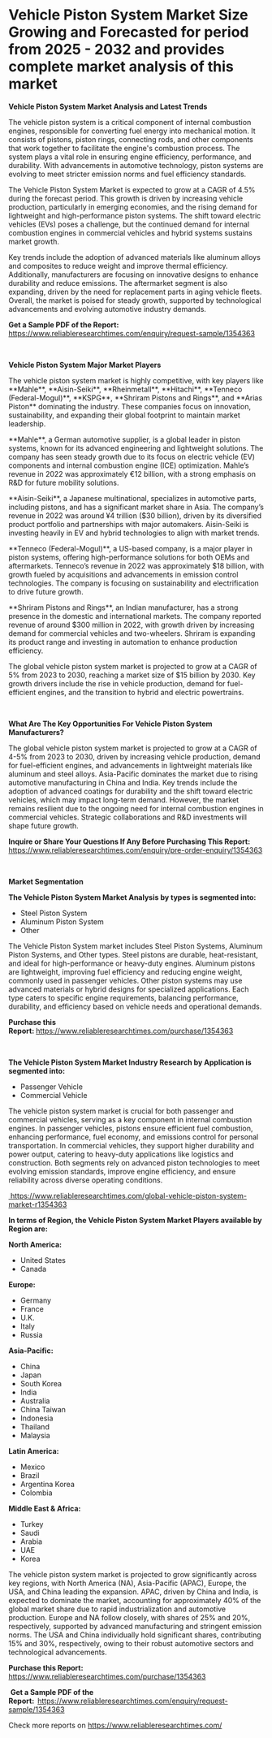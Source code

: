 <p><h1>Vehicle Piston System Market Size Growing and Forecasted for period from 2025 - 2032 and provides complete market analysis of this market</h1></p><p><strong>Vehicle Piston System Market Analysis and Latest Trends</strong></p>
<p><p>The vehicle piston system is a critical component of internal combustion engines, responsible for converting fuel energy into mechanical motion. It consists of pistons, piston rings, connecting rods, and other components that work together to facilitate the engine's combustion process. The system plays a vital role in ensuring engine efficiency, performance, and durability. With advancements in automotive technology, piston systems are evolving to meet stricter emission norms and fuel efficiency standards.</p><p>The Vehicle Piston System Market is expected to grow at a CAGR of 4.5% during the forecast period. This growth is driven by increasing vehicle production, particularly in emerging economies, and the rising demand for lightweight and high-performance piston systems. The shift toward electric vehicles (EVs) poses a challenge, but the continued demand for internal combustion engines in commercial vehicles and hybrid systems sustains market growth.</p><p>Key trends include the adoption of advanced materials like aluminum alloys and composites to reduce weight and improve thermal efficiency. Additionally, manufacturers are focusing on innovative designs to enhance durability and reduce emissions. The aftermarket segment is also expanding, driven by the need for replacement parts in aging vehicle fleets. Overall, the market is poised for steady growth, supported by technological advancements and evolving automotive industry demands.</p></p>
<p><strong>Get a Sample PDF of the Report:&nbsp;</strong> <a href="https://www.reliableresearchtimes.com/enquiry/request-sample/1354363?utm_campaign=2006&utm_medium=2&utm_source=Github&utm_content=ia&utm_term=24012025&utm_id=vehicle-piston-system">https://www.reliableresearchtimes.com/enquiry/request-sample/1354363</a></p>
<p>&nbsp;</p>
<p><strong>Vehicle Piston System Major Market Players</strong></p>
<p><p>The vehicle piston system market is highly competitive, with key players like **Mahle**, **Aisin-Seiki**, **Rheinmetall**, **Hitachi**, **Tenneco (Federal-Mogul)**, **KSPG**, **Shriram Pistons and Rings**, and **Arias Piston** dominating the industry. These companies focus on innovation, sustainability, and expanding their global footprint to maintain market leadership.</p><p>**Mahle**, a German automotive supplier, is a global leader in piston systems, known for its advanced engineering and lightweight solutions. The company has seen steady growth due to its focus on electric vehicle (EV) components and internal combustion engine (ICE) optimization. Mahle’s revenue in 2022 was approximately €12 billion, with a strong emphasis on R&D for future mobility solutions.</p><p>**Aisin-Seiki**, a Japanese multinational, specializes in automotive parts, including pistons, and has a significant market share in Asia. The company’s revenue in 2022 was around ¥4 trillion ($30 billion), driven by its diversified product portfolio and partnerships with major automakers. Aisin-Seiki is investing heavily in EV and hybrid technologies to align with market trends.</p><p>**Tenneco (Federal-Mogul)**, a US-based company, is a major player in piston systems, offering high-performance solutions for both OEMs and aftermarkets. Tenneco’s revenue in 2022 was approximately $18 billion, with growth fueled by acquisitions and advancements in emission control technologies. The company is focusing on sustainability and electrification to drive future growth.</p><p>**Shriram Pistons and Rings**, an Indian manufacturer, has a strong presence in the domestic and international markets. The company reported revenue of around $300 million in 2022, with growth driven by increasing demand for commercial vehicles and two-wheelers. Shriram is expanding its product range and investing in automation to enhance production efficiency.</p><p>The global vehicle piston system market is projected to grow at a CAGR of 5% from 2023 to 2030, reaching a market size of $15 billion by 2030. Key growth drivers include the rise in vehicle production, demand for fuel-efficient engines, and the transition to hybrid and electric powertrains.</p></p>
<p>&nbsp;</p>
<p><strong>What Are The Key Opportunities For Vehicle Piston System Manufacturers?</strong></p>
<p><p>The global vehicle piston system market is projected to grow at a CAGR of 4-5% from 2023 to 2030, driven by increasing vehicle production, demand for fuel-efficient engines, and advancements in lightweight materials like aluminum and steel alloys. Asia-Pacific dominates the market due to rising automotive manufacturing in China and India. Key trends include the adoption of advanced coatings for durability and the shift toward electric vehicles, which may impact long-term demand. However, the market remains resilient due to the ongoing need for internal combustion engines in commercial vehicles. Strategic collaborations and R&D investments will shape future growth.</p></p>
<p><strong>Inquire or Share Your Questions If Any Before Purchasing This Report:</strong> <a href="https://www.reliableresearchtimes.com/enquiry/pre-order-enquiry/1354363?utm_campaign=2006&utm_medium=2&utm_source=Github&utm_content=ia&utm_term=24012025&utm_id=vehicle-piston-system">https://www.reliableresearchtimes.com/enquiry/pre-order-enquiry/1354363</a></p>
<p>&nbsp;</p>
<p><strong>Market Segmentation</strong></p>
<p><strong>The Vehicle Piston System Market Analysis by types is segmented into:</strong></p>
<p><ul><li>Steel Piston System</li><li>Aluminum Piston System</li><li>Other</li></ul></p>
<p><p>The Vehicle Piston System market includes Steel Piston Systems, Aluminum Piston Systems, and Other types. Steel pistons are durable, heat-resistant, and ideal for high-performance or heavy-duty engines. Aluminum pistons are lightweight, improving fuel efficiency and reducing engine weight, commonly used in passenger vehicles. Other piston systems may use advanced materials or hybrid designs for specialized applications. Each type caters to specific engine requirements, balancing performance, durability, and efficiency based on vehicle needs and operational demands.</p></p>
<p><strong>Purchase this Report:&nbsp;</strong><a href="https://www.reliableresearchtimes.com/purchase/1354363?utm_campaign=2006&utm_medium=2&utm_source=Github&utm_content=ia&utm_term=24012025&utm_id=vehicle-piston-system">https://www.reliableresearchtimes.com/purchase/1354363</a></p>
<p>&nbsp;</p>
<p><strong>The Vehicle Piston System Market Industry Research by Application is segmented into:</strong></p>
<p><ul><li>Passenger Vehicle</li><li>Commercial Vehicle</li></ul></p>
<p><p>The vehicle piston system market is crucial for both passenger and commercial vehicles, serving as a key component in internal combustion engines. In passenger vehicles, pistons ensure efficient fuel combustion, enhancing performance, fuel economy, and emissions control for personal transportation. In commercial vehicles, they support higher durability and power output, catering to heavy-duty applications like logistics and construction. Both segments rely on advanced piston technologies to meet evolving emission standards, improve engine efficiency, and ensure reliability across diverse operating conditions.</p></p>
<p><a href="https://www.reliableresearchtimes.com/global-vehicle-piston-system-market-r1354363?utm_campaign=2006&utm_medium=2&utm_source=Github&utm_content=ia&utm_term=24012025&utm_id=vehicle-piston-system">&nbsp;https://www.reliableresearchtimes.com/global-vehicle-piston-system-market-r1354363</a></p>
<p><strong>In terms of Region, the Vehicle Piston System Market Players available by Region are:</strong></p>
<p>
    <p> <strong> North America: </strong>
        <ul>
            <li>United States</li>
            <li>Canada</li>
        </ul>
        </p> 
    <p> <strong> Europe: </strong>
        <ul>
            <li>Germany</li>
            <li>France</li>
            <li>U.K.</li>
            <li>Italy</li>
            <li>Russia</li>
        </ul>
        </p> 
    <p> <strong> Asia-Pacific: </strong>
        <ul>
            <li>China</li>
            <li>Japan</li>
            <li>South Korea</li>
            <li>India</li>
            <li>Australia</li>
            <li>China Taiwan</li>
            <li>Indonesia</li>
            <li>Thailand</li>
            <li>Malaysia</li>
        </ul>
        </p> 
    <p> <strong> Latin America: </strong>
        <ul>
            <li>Mexico</li>
            <li>Brazil</li>
            <li>Argentina Korea</li>
            <li>Colombia</li>
        </ul>
        </p> 
    <p> <strong> Middle East & Africa: </strong>
        <ul>
            <li>Turkey</li>
            <li>Saudi</li>
            <li>Arabia</li>
            <li>UAE</li>
            <li>Korea</li>
        </ul>
    </p>
    </p>
<p><p>The vehicle piston system market is projected to grow significantly across key regions, with North America (NA), Asia-Pacific (APAC), Europe, the USA, and China leading the expansion. APAC, driven by China and India, is expected to dominate the market, accounting for approximately 40% of the global market share due to rapid industrialization and automotive production. Europe and NA follow closely, with shares of 25% and 20%, respectively, supported by advanced manufacturing and stringent emission norms. The USA and China individually hold significant shares, contributing 15% and 30%, respectively, owing to their robust automotive sectors and technological advancements.</p></p>
<p><strong>Purchase this Report: </strong><a href="https://www.reliableresearchtimes.com/purchase/1354363?utm_campaign=2006&utm_medium=2&utm_source=Github&utm_content=ia&utm_term=24012025&utm_id=vehicle-piston-system">https://www.reliableresearchtimes.com/purchase/1354363</a></p>
<p>&nbsp;<strong>Get a Sample PDF of the Report:&nbsp;&nbsp;</strong><a href="https://www.reliableresearchtimes.com/enquiry/request-sample/1354363?utm_campaign=2006&utm_medium=2&utm_source=Github&utm_content=ia&utm_term=24012025&utm_id=vehicle-piston-system">https://www.reliableresearchtimes.com/enquiry/request-sample/1354363</a></p>
<p><strong></strong></p>
<p>Check more reports on <a href="https://www.reliableresearchtimes.com/?utm_campaign=2006&utm_medium=2&utm_source=Github&utm_content=ia&utm_term=24012025&utm_id=vehicle-piston-system">https://www.reliableresearchtimes.com/</a></p>
